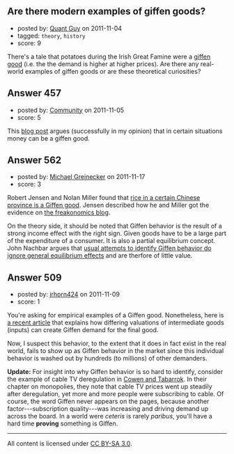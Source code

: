 ## Are there modern  examples of giffen goods?

- posted by: [Quant Guy](https://stackexchange.com/users/-1/501-quant-guy) on 2011-11-04
- tagged: `theory`, `history`
- score: 9

There's a tale that potatoes during the Irish Great Famine were a [giffen good][1] (i.e. the the demand is higher at higher prices). Are there any real-world examples of giffen goods or are these theoretical curiosities?


  [1]: http://en.wikipedia.org/wiki/Giffen_good


## Answer 457

- posted by: [Community](https://stackexchange.com/users/-1/-1-community) on 2011-11-05
- score: 5

<p>This <a href="http://baselinescenario.com/2011/08/15/money-as-the-ultimate-giffen-good/">blog post</a> argues (successfully in my opinion) that in certain situations money can be a giffen good.</p>



## Answer 562

- posted by: [Michael Greinecker](https://stackexchange.com/users/-1/397-michael-greinecker) on 2011-11-17
- score: 3

<p>Robert Jensen and Nolan Miller found that <a href="http://www.nber.org/papers/w13243" rel="nofollow">rice in a certain Chinese province is a Giffen good</a>. Jensen described how he and Miller got the evidence on <a href="http://www.freakonomics.com/tag/robert-jensen/" rel="nofollow">the freakonomics blog</a>. </p>

<p>On the theory side, it should be noted that Giffen behavior is the result of a strong income effect with the right sign. Given goods have to be a large part of the expenditure of a consumer. It is also a partial equilibrium concept. John Nachbar argues that <a href="http://econpapers.repec.org/paper/wpawuwpge/9602001.htm" rel="nofollow">usual attempts to identify Giffen behavior do ignore general equilibrium effects</a> and are therfore of little value. </p>



## Answer 509

- posted by: [jrhorn424](https://stackexchange.com/users/-1/249-jrhorn424) on 2011-11-09
- score: 1

<p>You're asking for empirical examples of a Giffen good. Nonetheless, here is <a href="http://www.springerlink.com/content/5q63467672j5n344/" rel="nofollow">a recent article</a> that explains how differing valuations of intermediate goods (inputs) can create Giffen demand for the final good.</p>

<p>Now, I suspect this behavior, to the extent that it does in fact exist in the real world, fails to show up as Giffen behavior in the market since this individual behavior is washed out by hundreds (to millions) of other demanders.</p>

<p><strong>Update:</strong> For insight into why Giffen behavior is so hard to identify, consider the example of cable TV deregulation in <a href="http://books.google.com/books?id=HiTOPwAACAAJ&amp;dq=cowen%20and%20tabarrok&amp;hl=en&amp;ei=jejCTvG5O-XK0AHm_uWdDw&amp;sa=X&amp;oi=book_result&amp;ct=result&amp;resnum=2&amp;ved=0CDMQ6AEwAQ" rel="nofollow">Cowen and Tabarrok</a>. In their chapter on monopolies, they note that cable TV prices went up steadily after deregulation, yet more and more people were subscribing to cable. Of course, the word Giffen never appears on the pages, because another factor---subscription quality---was increasing and driving demand up across the board. In a world were <em>ceteris</em> is rarely <em>paribus</em>, you'll have a hard time <strong>proving</strong> something is Giffen.</p>




---

All content is licensed under [CC BY-SA 3.0](https://creativecommons.org/licenses/by-sa/3.0/).

